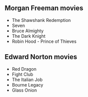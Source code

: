 ## Morgan Freeman movies

- The Shawshank Redemption
- Seven
- Bruce Almighty
- The Dark Knight
- Robin Hood - Prince of Thieves

## Edward Norton movies

- Red Dragon
- Fight Club
- The Italian Job
- Bourne Legacy
- Glass Onion
